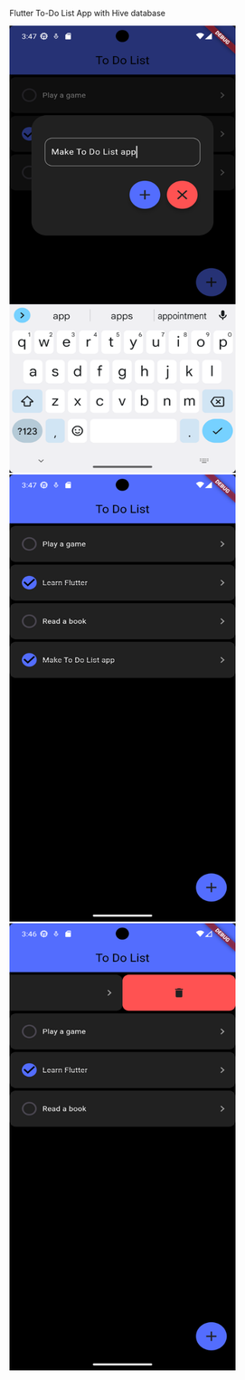 Flutter To-Do List App with Hive database









<img src="https://github.com/suubmad/ToDoListApp/blob/main/ss/2.png" width="400" height="790">
<img src="https://github.com/suubmad/ToDoListApp/blob/main/ss/3.png" width="400" height="790">
<img src="https://github.com/suubmad/ToDoListApp/blob/main/ss/4.png" width="400" height="790">


